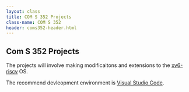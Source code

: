```yaml
---
layout: class
title: COM S 352 Projects
class-name: COM S 352
header: coms352-header.html
---
```


## Com S 352 Projects

The projects will involve making modificaitons and extensions to the [xv6-riscv](https://github.com/mit-pdos/xv6-riscv) OS. 

The recommend devleopment environment is [Visual Studio Code](visual-studio-code).

